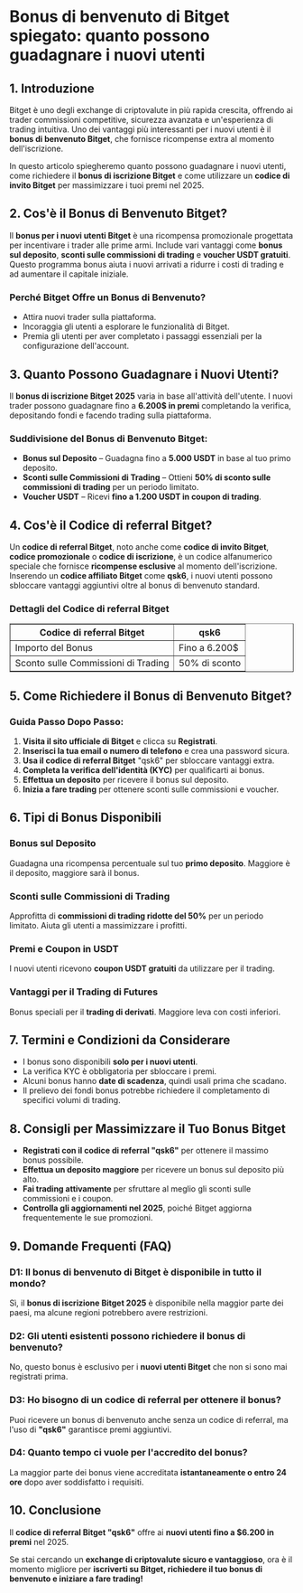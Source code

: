 <h1>Bonus di benvenuto di Bitget spiegato: quanto possono guadagnare i nuovi utenti</h1>
<h2>1. Introduzione</h2>
<p>Bitget è uno degli exchange di criptovalute in più rapida crescita, offrendo ai trader commissioni competitive, sicurezza avanzata e un'esperienza di trading intuitiva. Uno dei vantaggi più interessanti per i nuovi utenti è il <strong>bonus di benvenuto Bitget</strong>, che fornisce ricompense extra al momento dell'iscrizione.</p>
<p>In questo articolo spiegheremo quanto possono guadagnare i nuovi utenti, come richiedere il <strong>bonus di iscrizione Bitget</strong> e come utilizzare un <strong>codice di invito Bitget</strong> per massimizzare i tuoi premi nel 2025.</p>

<h2>2. Cos'è il Bonus di Benvenuto Bitget?</h2>
<p>Il <strong>bonus per i nuovi utenti Bitget</strong> è una ricompensa promozionale progettata per incentivare i trader alle prime armi. Include vari vantaggi come <strong>bonus sul deposito</strong>, <strong>sconti sulle commissioni di trading</strong> e <strong>voucher USDT gratuiti</strong>. Questo programma bonus aiuta i nuovi arrivati a ridurre i costi di trading e ad aumentare il capitale iniziale.</p>

<h3>Perché Bitget Offre un Bonus di Benvenuto?</h3>
<ul>
    <li>Attira nuovi trader sulla piattaforma.</li>
    <li>Incoraggia gli utenti a esplorare le funzionalità di Bitget.</li>
    <li>Premia gli utenti per aver completato i passaggi essenziali per la configurazione dell'account.</li>
</ul>

<h2>3. Quanto Possono Guadagnare i Nuovi Utenti?</h2>
<p>Il <strong>bonus di iscrizione Bitget 2025</strong> varia in base all'attività dell'utente. I nuovi trader possono guadagnare fino a <strong>6.200$ in premi</strong> completando la verifica, depositando fondi e facendo trading sulla piattaforma.</p>

<h3>Suddivisione del Bonus di Benvenuto Bitget:</h3>
<ul>
    <li><strong>Bonus sul Deposito</strong> – Guadagna fino a <strong>5.000 USDT</strong> in base al tuo primo deposito.</li>
    <li><strong>Sconti sulle Commissioni di Trading</strong> – Ottieni <strong>50% di sconto sulle commissioni di trading</strong> per un periodo limitato.</li>
    <li><strong>Voucher USDT</strong> – Ricevi <strong>fino a 1.200 USDT in coupon di trading</strong>.</li>
</ul>

<h2>4. Cos'è il Codice di referral Bitget?</h2>
<p>Un <strong>codice di referral Bitget</strong>, noto anche come <strong>codice di invito Bitget</strong>, <strong>codice promozionale</strong> o <strong>codice di iscrizione</strong>, è un codice alfanumerico speciale che fornisce <strong>ricompense esclusive</strong> al momento dell'iscrizione. Inserendo un <strong>codice affiliato Bitget</strong> come <strong>qsk6</strong>, i nuovi utenti possono sbloccare vantaggi aggiuntivi oltre al bonus di benvenuto standard.</p>

<h3>Dettagli del Codice di referral Bitget</h3>
<table border="1">
    <tr>
        <th>Codice di referral Bitget</th>
        <th>qsk6</th>
    </tr>
    <tr>
        <td>Importo del Bonus</td>
        <td>Fino a 6.200$</td>
    </tr>
    <tr>
        <td>Sconto sulle Commissioni di Trading</td>
        <td>50% di sconto</td>
    </tr>
</table>

<h2>5. Come Richiedere il Bonus di Benvenuto Bitget?</h2>
<h3>Guida Passo Dopo Passo:</h3>
<ol>
    <li><strong>Visita il sito ufficiale di Bitget</strong> e clicca su <strong>Registrati</strong>.</li>
    <li><strong>Inserisci la tua email o numero di telefono</strong> e crea una password sicura.</li>
    <li><strong>Usa il codice di referral Bitget</strong> "qsk6" per sbloccare vantaggi extra.</li>
    <li><strong>Completa la verifica dell'identità (KYC)</strong> per qualificarti ai bonus.</li>
    <li><strong>Effettua un deposito</strong> per ricevere il bonus sul deposito.</li>
    <li><strong>Inizia a fare trading</strong> per ottenere sconti sulle commissioni e voucher.</li>
</ol>

<h2>6. Tipi di Bonus Disponibili</h2>
<h3>Bonus sul Deposito</h3>
<p>Guadagna una ricompensa percentuale sul tuo <strong>primo deposito</strong>. Maggiore è il deposito, maggiore sarà il bonus.</p>

<h3>Sconti sulle Commissioni di Trading</h3>
<p>Approfitta di <strong>commissioni di trading ridotte del 50%</strong> per un periodo limitato. Aiuta gli utenti a massimizzare i profitti.</p>

<h3>Premi e Coupon in USDT</h3>
<p>I nuovi utenti ricevono <strong>coupon USDT gratuiti</strong> da utilizzare per il trading.</p>

<h3>Vantaggi per il Trading di Futures</h3>
<p>Bonus speciali per il <strong>trading di derivati</strong>. Maggiore leva con costi inferiori.</p>

<h2>7. Termini e Condizioni da Considerare</h2>
<ul>
    <li>I bonus sono disponibili <strong>solo per i nuovi utenti</strong>.</li>
    <li>La verifica KYC è obbligatoria per sbloccare i premi.</li>
    <li>Alcuni bonus hanno <strong>date di scadenza</strong>, quindi usali prima che scadano.</li>
    <li>Il prelievo dei fondi bonus potrebbe richiedere il completamento di specifici volumi di trading.</li>
</ul>

<h2>8. Consigli per Massimizzare il Tuo Bonus Bitget</h2>
<ul>
    <li><strong>Registrati con il codice di referral "qsk6"</strong> per ottenere il massimo bonus possibile.</li>
    <li><strong>Effettua un deposito maggiore</strong> per ricevere un bonus sul deposito più alto.</li>
    <li><strong>Fai trading attivamente</strong> per sfruttare al meglio gli sconti sulle commissioni e i coupon.</li>
    <li><strong>Controlla gli aggiornamenti nel 2025</strong>, poiché Bitget aggiorna frequentemente le sue promozioni.</li>
</ul>

<h2>9. Domande Frequenti (FAQ)</h2>
<h3>D1: Il bonus di benvenuto di Bitget è disponibile in tutto il mondo?</h3>
<p>Sì, il <strong>bonus di iscrizione Bitget 2025</strong> è disponibile nella maggior parte dei paesi, ma alcune regioni potrebbero avere restrizioni.</p>

<h3>D2: Gli utenti esistenti possono richiedere il bonus di benvenuto?</h3>
<p>No, questo bonus è esclusivo per i <strong>nuovi utenti Bitget</strong> che non si sono mai registrati prima.</p>

<h3>D3: Ho bisogno di un codice di referral per ottenere il bonus?</h3>
<p>Puoi ricevere un bonus di benvenuto anche senza un codice di referral, ma l'uso di <strong>"qsk6"</strong> garantisce premi aggiuntivi.</p>

<h3>D4: Quanto tempo ci vuole per l'accredito del bonus?</h3>
<p>La maggior parte dei bonus viene accreditata <strong>istantaneamente o entro 24 ore</strong> dopo aver soddisfatto i requisiti.</p>

<h2>10. Conclusione</h2>
<p>Il <strong>codice di referral Bitget "qsk6"</strong> offre ai <strong>nuovi utenti fino a $6.200 in premi</strong> nel 2025.</p>
<p>Se stai cercando un <strong>exchange di criptovalute sicuro e vantaggioso</strong>, ora è il momento migliore per <strong>iscriverti su Bitget, richiedere il tuo bonus di benvenuto e iniziare a fare trading!</strong></p>
